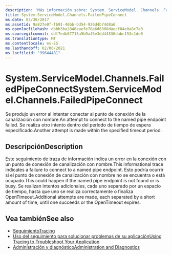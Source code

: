 ```yaml
---
description: 'Más información sobre: System. ServiceModel. Channels. FailedPipeConnect'
title: System.ServiceModel.Channels.FailedPipeConnect
ms.date: 03/30/2017
ms.assetid: 9a827e0f-fb91-46bb-bd54-926d4b74d8a6
ms.openlocfilehash: dbbb3ba2848eaefe70a6d6308daecf84e0a8c7a0
ms.sourcegitcommit: ddf7edb67715a5b9a45e3dd44536dabc153c1de0
ms.translationtype: MT
ms.contentlocale: es-ES
ms.lasthandoff: 02/06/2021
ms.locfileid: "99644481"
---
```

# <a name="systemservicemodelchannelsfailedpipeconnect"></a><span data-ttu-id="468f4-103">System.ServiceModel.Channels.FailedPipeConnect</span><span class="sxs-lookup"><span data-stu-id="468f4-103">System.ServiceModel.Channels.FailedPipeConnect</span></span>

<span data-ttu-id="468f4-104">Se produjo un error al intentar conectar al punto de conexión de la canalización con nombre.</span><span class="sxs-lookup"><span data-stu-id="468f4-104">An attempt to connect to the named pipe endpoint failed.</span></span> <span data-ttu-id="468f4-105">Se realiza otro intento dentro del período de tiempo de espera especificado.</span><span class="sxs-lookup"><span data-stu-id="468f4-105">Another attempt is made within the specified timeout period.</span></span>  
  
## <a name="description"></a><span data-ttu-id="468f4-106">Descripción</span><span class="sxs-lookup"><span data-stu-id="468f4-106">Description</span></span>  

 <span data-ttu-id="468f4-107">Este seguimiento de traza de información indica un error en la conexión con un punto de conexión de canalización con nombre.</span><span class="sxs-lookup"><span data-stu-id="468f4-107">This informational trace indicates a failure to connect to a named pipe endpoint.</span></span> <span data-ttu-id="468f4-108">Esto podría ocurrir si el punto de conexión de canalización con nombre no se encuentra o está ocupado.</span><span class="sxs-lookup"><span data-stu-id="468f4-108">This could happen if the named pipe endpoint is not found or is busy.</span></span> <span data-ttu-id="468f4-109">Se realizan intentos adicionales, cada uno separado por un espacio de tiempo, hasta que uno se realiza correctamente o finaliza OpenTimeout.</span><span class="sxs-lookup"><span data-stu-id="468f4-109">Additional attempts are made, each separated by a short amount of time, until one succeeds or the OpenTimeout expires.</span></span>  
  
## <a name="see-also"></a><span data-ttu-id="468f4-110">Vea también</span><span class="sxs-lookup"><span data-stu-id="468f4-110">See also</span></span>

- [<span data-ttu-id="468f4-111">Seguimiento</span><span class="sxs-lookup"><span data-stu-id="468f4-111">Tracing</span></span>](index.md)
- [<span data-ttu-id="468f4-112">Uso del seguimiento para solucionar problemas de su aplicación</span><span class="sxs-lookup"><span data-stu-id="468f4-112">Using Tracing to Troubleshoot Your Application</span></span>](using-tracing-to-troubleshoot-your-application.md)
- [<span data-ttu-id="468f4-113">Administración y diagnóstico</span><span class="sxs-lookup"><span data-stu-id="468f4-113">Administration and Diagnostics</span></span>](../index.md)
